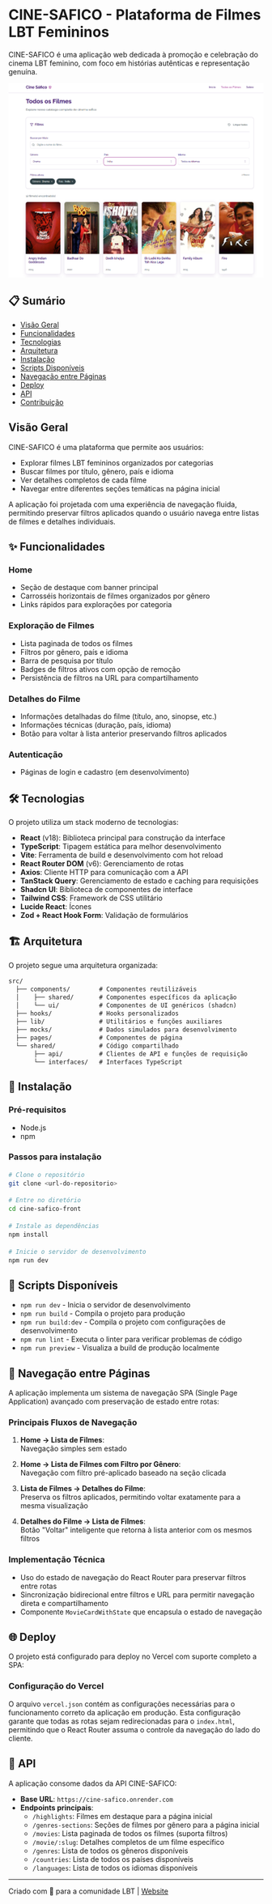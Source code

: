 # CINE-SAFICO - Plataforma de Filmes LBT Femininos

CINE-SAFICO é uma aplicação web dedicada à promoção e celebração do cinema LBT feminino, com foco em histórias autênticas e representação genuína.

![Cine-Safico Screenshot](docs/cine-safico.png)

## 📋 Sumário
- [Visão Geral](#visão-geral)
- [Funcionalidades](#funcionalidades)
- [Tecnologias](#tecnologias)
- [Arquitetura](#arquitetura)
- [Instalação](#instalação)
- [Scripts Disponíveis](#scripts-disponíveis)
- [Navegação entre Páginas](#navegação-entre-páginas)
- [Deploy](#deploy)
- [API](#api)
- [Contribuição](#contribuição)

## Visão Geral

CINE-SAFICO é uma plataforma que permite aos usuários:
- Explorar filmes LBT femininos organizados por categorias
- Buscar filmes por título, gênero, país e idioma
- Ver detalhes completos de cada filme
- Navegar entre diferentes seções temáticas na página inicial

A aplicação foi projetada com uma experiência de navegação fluida, permitindo preservar filtros aplicados quando o usuário navega entre listas de filmes e detalhes individuais.

## ✨ Funcionalidades

### Home
- Seção de destaque com banner principal
- Carrosséis horizontais de filmes organizados por gênero
- Links rápidos para explorações por categoria

### Exploração de Filmes
- Lista paginada de todos os filmes
- Filtros por gênero, país e idioma
- Barra de pesquisa por título
- Badges de filtros ativos com opção de remoção
- Persistência de filtros na URL para compartilhamento

### Detalhes do Filme
- Informações detalhadas do filme (título, ano, sinopse, etc.)
- Informações técnicas (duração, país, idioma)
- Botão para voltar à lista anterior preservando filtros aplicados

### Autenticação
- Páginas de login e cadastro (em desenvolvimento)

## 🛠️ Tecnologias

O projeto utiliza um stack moderno de tecnologias:

- **React** (v18): Biblioteca principal para construção da interface
- **TypeScript**: Tipagem estática para melhor desenvolvimento
- **Vite**: Ferramenta de build e desenvolvimento com hot reload
- **React Router DOM** (v6): Gerenciamento de rotas
- **Axios**: Cliente HTTP para comunicação com a API
- **TanStack Query**: Gerenciamento de estado e caching para requisições
- **Shadcn UI**: Biblioteca de componentes de interface
- **Tailwind CSS**: Framework de CSS utilitário
- **Lucide React**: Ícones
- **Zod + React Hook Form**: Validação de formulários

## 🏗️ Arquitetura

O projeto segue uma arquitetura organizada:

```
src/
  ├── components/        # Componentes reutilizáveis
  │    ├── shared/       # Componentes específicos da aplicação
  │    └── ui/           # Componentes de UI genéricos (shadcn)
  ├── hooks/             # Hooks personalizados
  ├── lib/               # Utilitários e funções auxiliares
  ├── mocks/             # Dados simulados para desenvolvimento
  ├── pages/             # Componentes de página
  └── shared/            # Código compartilhado
       ├── api/          # Clientes de API e funções de requisição
       └── interfaces/   # Interfaces TypeScript
```

## 🚀 Instalação

### Pré-requisitos
- Node.js
- npm

### Passos para instalação

```bash
# Clone o repositório
git clone <url-do-repositorio>

# Entre no diretório
cd cine-safico-front

# Instale as dependências
npm install

# Inicie o servidor de desenvolvimento
npm run dev
```

## 📜 Scripts Disponíveis

- `npm run dev` - Inicia o servidor de desenvolvimento
- `npm run build` - Compila o projeto para produção
- `npm run build:dev` - Compila o projeto com configurações de desenvolvimento
- `npm run lint` - Executa o linter para verificar problemas de código
- `npm run preview` - Visualiza a build de produção localmente

## 🧭 Navegação entre Páginas

A aplicação implementa um sistema de navegação SPA (Single Page Application) avançado com preservação de estado entre rotas:

### Principais Fluxos de Navegação

1. **Home → Lista de Filmes**:  
   Navegação simples sem estado

2. **Home → Lista de Filmes com Filtro por Gênero**:  
   Navegação com filtro pré-aplicado baseado na seção clicada

3. **Lista de Filmes → Detalhes do Filme**:  
   Preserva os filtros aplicados, permitindo voltar exatamente para a mesma visualização

4. **Detalhes do Filme → Lista de Filmes**:  
   Botão "Voltar" inteligente que retorna à lista anterior com os mesmos filtros

### Implementação Técnica

- Uso do estado de navegação do React Router para preservar filtros entre rotas
- Sincronização bidirecional entre filtros e URL para permitir navegação direta e compartilhamento
- Componente `MovieCardWithState` que encapsula o estado de navegação


## 🌐 Deploy

O projeto está configurado para deploy no Vercel com suporte completo a SPA:

### Configuração do Vercel

O arquivo `vercel.json` contém as configurações necessárias para o funcionamento correto da aplicação em produção. 
Esta configuração garante que todas as rotas sejam redirecionadas para o `index.html`, permitindo que o React Router assuma o controle da navegação do lado do cliente.

## 🔌 API

A aplicação consome dados da API CINE-SAFICO:

- **Base URL**: `https://cine-safico.onrender.com`
- **Endpoints principais**:
  - `/highlights`: Filmes em destaque para a página inicial
  - `/genres-sections`: Seções de filmes por gênero para a página inicial
  - `/movies`: Lista paginada de todos os filmes (suporta filtros)
  - `/movie/:slug`: Detalhes completos de um filme específico
  - `/genres`: Lista de todos os gêneros disponíveis
  - `/countries`: Lista de todos os países disponíveis
  - `/languages`: Lista de todos os idiomas disponíveis

---

Criado com 💜 para a comunidade LBT | [Website](https://cine-safico-front.vercel.app/)